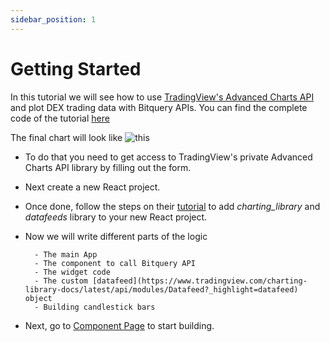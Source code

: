 ```yaml
---
sidebar_position: 1
---
```


# Getting Started

In this tutorial we will see how to use [TradingView's Advanced Charts API](https://in.tradingview.com/advanced-charts/) and plot DEX trading data with Bitquery APIs. You can find the complete code of the tutorial [here](https://github.com/bitquery/advanced-charts-TV-example)

The final chart will look like ![this](/img/ApplicationExamples/advanced-charts.png)

- To do that you need to get access to TradingView's private Advanced Charts API library by filling out the form.
- Next create a new React project.
- Once done, follow the steps on their [tutorial](https://www.tradingview.com/charting-library-docs/latest/tutorials/First-Run-Tutorial) to add  *charting_library* and *datafeeds* library to your new React project.

- Now we will write different parts of the logic

        - The main App
        - The component to call Bitquery API
        - The widget code
        - The custom [datafeed](https://www.tradingview.com/charting-library-docs/latest/api/modules/Datafeed?_highlight=datafeed) object
        - Building candlestick bars


- Next, go to [Component Page](https://docs.bitquery.io/docs/usecases/tradingview-advanced-charts/component/) to start building.


